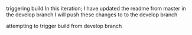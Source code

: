 triggering build
In this iteration; I have updated the readme from master in the develop branch 
I will push these changes to to the develop branch 

attempting to trigger build from develop branch 
